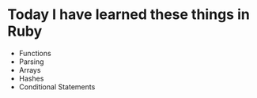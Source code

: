 # Today I have learned these things in Ruby
- Functions
- Parsing
- Arrays
- Hashes
- Conditional Statements
